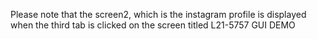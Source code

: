 Please note that the screen2, which is the instagram profile is displayed when the third tab is clicked on the screen titled L21-5757 GUI DEMO
